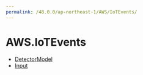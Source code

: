 ```yaml
---
permalink: /48.0.0/ap-northeast-1/AWS/IoTEvents/
---
```


# AWS.IoTEvents



* [DetectorModel](DetectorModel.md)
* [Input](Input.md)